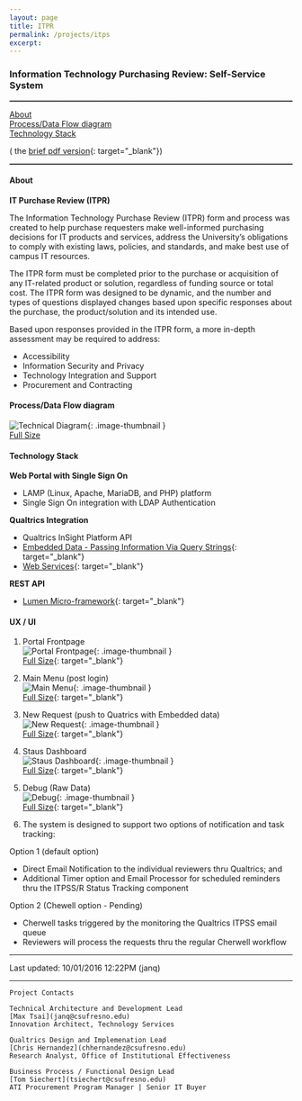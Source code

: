 ```yaml
---
layout: page
title: ITPR
permalink: /projects/itps
excerpt:
---
```

  
  
### Information Technology Purchasing Review: Self-Service System

<hr style="border-top: 1px dotted #8c8b8b;" />  

[About](#about)  
[Process/Data Flow diagram](#processdata-flow-diagram)  
[Technology Stack](#technology-stack)  
  
( the [brief pdf version](/images/projects/itpr/ITPRTechnicalDocumentation-Qualtrics2017.pdf){: target="_blank"})

<hr style="border-top: 1px dotted #8c8b8b;" />  
  
#### About
**IT Purchase Review (ITPR)**

The Information Technology Purchase Review (ITPR) form and process was created to help purchase requesters make well-informed purchasing decisions for IT products and services, address the University’s obligations to comply with existing laws, policies, and standards, and make best use of campus IT resources.

The ITPR form must be completed prior to the purchase or acquisition of any IT-related product or solution, regardless of funding source or total cost. The ITPR form was designed to be dynamic, and the number and types of questions displayed changes based upon specific responses about the purchase, the product/solution and its intended use.

Based upon responses provided in the ITPR form, a more in-depth assessment may be required to address:

* Accessibility
* Information Security and Privacy
* Technology Integration and Support
* Procurement and Contracting  

#### Process/Data Flow diagram 

![Technical Diagram](/images/projects/itpr/ITPR-SS_Technical.png){: .image-thumbnail }  
[Full Size](/images/projects/itpr/ITPR-SS_Technical.png)

#### Technology Stack

**Web Portal with Single Sign On**  

* LAMP (Linux, Apache, MariaDB, and PHP) platform
* Single Sign On integration with LDAP Authentication

**Qualtrics Integration**  

* Qualtrics InSight Platform API
* [Embedded Data - Passing Information Via Query Strings](https://www.qualtrics.com/support/integrations/api-integration/passing-information-through-query-strings/){: target="_blank"}
* [Web Services](https://www.qualtrics.com/support/survey-platform/survey-module/survey-flow/advanced-elements/web-service/){: target="_blank"}

**REST API**  

* [Lumen Micro-framework](https://lumen.laravel.com/){: target="_blank"}


#### UX / UI

1. Portal Frontpage  
![Portal Frontpage](/images/projects/itpr/01-Portal.png){: .image-thumbnail }  
[Full Size](/images/projects/itpr/01-Portal.png){: target="_blank"}

2. Main Menu (post login)  
![Main Menu](/images/projects/itpr/02-MainMenu.png){: .image-thumbnail }  
[Full Size](/images/projects/itpr/02-MainMenu.png){: target="_blank"}

3. New Request (push to Quatrics with Embedded data)  
![New Request](/images/projects/itpr/03-AddQualtrics.png){: .image-thumbnail }  
[Full Size](/images/projects/itpr/03-AddQualtrics.png){: target="_blank"}

4. Staus Dashboard  
![Staus Dashboard](/images/projects/itpr/04-Dashboard.png){: .image-thumbnail }  
[Full Size](/images/projects/itpr/04-Dashboard.png){: target="_blank"}

5. Debug (Raw Data)  
![Debug](/images/projects/itpr/05-BebugRaw.png){: .image-thumbnail }  
[Full Size](/images/projects/itpr/05-BebugRaw.png){: target="_blank"}

6. The system is designed to support two options of notification and task tracking:  

  Option 1 (default option)

  * Direct Email Notification to the individual reviewers thru Qualtrics; and 
  * Additional Timer option and Email Processor for scheduled reminders thru the ITPSS/R Status Tracking component

  Option 2 (Chewell option - Pending)

  * Cherwell tasks triggered by the monitoring the Qualtrics ITPSS email queue
  * Reviewers will process the requests thru the regular Cherwell workflow
  
  
-----
Last updated: 10/01/2016 12:22PM (janq)  

-----

```
Project Contacts  

Technical Architecture and Development Lead  
[Max Tsai](janq@csufresno.edu)  
Innovation Architect, Technology Services  

Qualtrics Design and Implemenation Lead  
[Chris Hernandez](chhernandez@csufresno.edu)  
Research Analyst, Office of Institutional Effectiveness   

Business Process / Functional Design Lead  
[Tom Siechert](tsiechert@csufresno.edu)                                                             
ATI Procurement Program Manager | Senior IT Buyer
```

